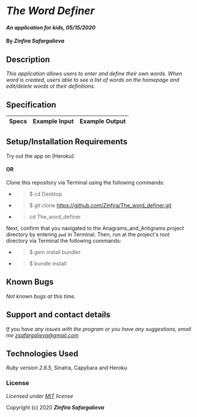 # _The Word Definer_

#### _An application for kids, 05/15/2020_

#### By _**Zinfira Safargalieva**_

## Description

_This application allows users to enter and define their own words. When word is created, users able to see a list of words on the homepage and edit/delete words ot their definitions._

## Specification
| Specs | Example Input | Example Output |
|-------|---------------|----------------|


## Setup/Installation Requirements

Try out the app on [Heroku]: 

#### OR ####

Clone this repository via Terminal using the following commands:

* >$ cd Desktop
* >$ git clone https://github.com/Zinfira/The_word_definer.git
* >cd The_word_definer

Next, confirm that you navigated to the Anagrams_and_Antigrams project directory by entering ```pwd``` in Terminal.
Then, run at the project's root directory via Terminal the following commands:
* >$ gem install bundler
* >$ bundle install


## Known Bugs

_Not known bugs at this time._


## Support and contact details

_If you have any issues with the program or you have any suggestions, email me <zsafargalieva@gmail.com>_


## Technologies Used

_Ruby version 2.6.5_, Sinatra, Capybara and Heroku


### License

*Licensed under [MIT](https://en.wikipedia.org/wiki/MIT_License) license*

Copyright (c) 2020 **_Zinfira Safargalieva_**